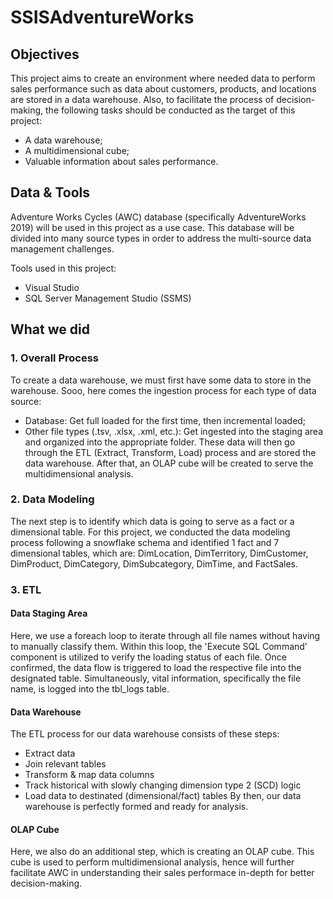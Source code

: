 # SSISAdventureWorks

## Objectives
This project aims to create an environment where needed data to perform sales performance such as data about customers, products, and locations are stored in a data warehouse. Also, to facilitate the process of decision-making, the following tasks should be conducted as the target of this project:
- A data warehouse;
- A multidimensional cube;
- Valuable information about sales performance.

## Data & Tools
Adventure Works Cycles (AWC) database (specifically AdventureWorks 2019) will be used in this project as a use case. This database will be divided into many source types in order to address the multi-source data management challenges.

Tools used in this project:
- Visual Studio
- SQL Server Management Studio (SSMS)

## What we did
### 1. Overall Process
To create a data warehouse, we must first have some data to store in the warehouse. Sooo, here comes the ingestion process for each type of data source:
- Database: Get full loaded for the first time, then incremental loaded;
- Other file types (.tsv, .xlsx, .xml, etc.): Get ingested into the staging area and organized into the appropriate folder.
These data will then go through the ETL (Extract, Transform, Load) process and are stored the data warehouse. After that, an OLAP cube will be created to serve the multidimensional analysis.

### 2. Data Modeling
The next step is to identify which data is going to serve as a fact or a dimensional table. For this project, we conducted the data modeling process following a snowflake schema and identified 1 fact and 7 dimensional tables, which are: DimLocation, DimTerritory, DimCustomer, DimProduct, DimCategory, DimSubcategory, DimTime, and FactSales.

### 3. ETL
#### Data Staging Area
Here, we use a foreach loop to iterate through all file names without having to manually classify them. Within this loop, the 'Execute SQL Command' component is utilized to verify the
loading status of each file. Once confirmed, the data flow is triggered to load the respective file into the designated table. Simultaneously, vital information, specifically the file name, is logged into the tbl_logs table. 

#### Data Warehouse
The ETL process for our data warehouse consists of these steps:
- Extract data
- Join relevant tables
- Transform & map data columns
- Track historical with slowly changing dimension type 2 (SCD) logic
- Load data to destinated (dimensional/fact) tables
By then, our data warehouse is perfectly formed and ready for analysis.

#### OLAP Cube
Here, we also do an additional step, which is creating an OLAP cube. This cube is used to perform multidimensional analysis, hence will further facilitate AWC in understanding their sales performace in-depth for better decision-making.
